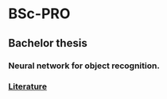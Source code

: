 # BSc-PRO

## Bachelor thesis

### Neural network for object recognition.

### [Literature](https://www.deeplearningbook.org/)
